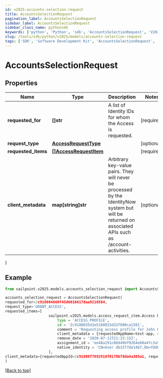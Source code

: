 ```yaml
---
id: v2025-accounts-selection-request
title: AccountsSelectionRequest
pagination_label: AccountsSelectionRequest
sidebar_label: AccountsSelectionRequest
sidebar_class_name: pythonsdk
keywords: ['python', 'Python', 'sdk', 'AccountsSelectionRequest', 'V2025AccountsSelectionRequest'] 
slug: /tools/sdk/python/v2025/models/accounts-selection-request
tags: ['SDK', 'Software Development Kit', 'AccountsSelectionRequest', 'V2025AccountsSelectionRequest']
---
```


# AccountsSelectionRequest


## Properties

Name | Type | Description | Notes
------------ | ------------- | ------------- | -------------
**requested_for** | **[]str** | A list of Identity IDs for whom the Access is requested. | [required]
**request_type** | [**AccessRequestType**](access-request-type) |  | [optional] 
**requested_items** | [**[]AccessRequestItem**](access-request-item) |  | [required]
**client_metadata** | **map[string]str** | Arbitrary key-value pairs. They will never be processed by the IdentityNow system but will be returned on associated APIs such as /account-activities.   | [optional] 
}

## Example

```python
from sailpoint.v2025.models.accounts_selection_request import AccountsSelectionRequest

accounts_selection_request = AccountsSelectionRequest(
requested_for=2c918084660f45d6016617daa9210584,
request_type='GRANT_ACCESS',
requested_items=[
                    sailpoint.v2025.models.access_request_item.Access Request Item(
                        type = 'ACCESS_PROFILE', 
                        id = '2c9180835d2e5168015d32f890ca1581', 
                        comment = 'Requesting access profile for John Doe', 
                        client_metadata = {requestedAppName=test-app, requestedAppId=2c91808f7892918f0178b78da4a305a1}, 
                        remove_date = '2020-07-11T21:23:15Z', 
                        assignment_id = 'ee48a191c00d49bf9264eb0a4fc3a9fc', 
                        native_identity = 'CN=User db3377de14bf,OU=YOURCONTAINER, DC=YOURDOMAIN', )
                    ],
client_metadata={requestedAppId=2c91808f7892918f0178b78da4a305a1, requestedAppName=test-app}
)

```
[[Back to top]](#) 

